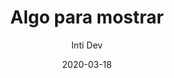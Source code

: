 ---
title: Algo para mostrar
date: "2020-03-18"
description: "Lorem ipsum dolor quom"
author: Inti Dev
email: yeseniase@outlook.it
platziUser: IntiDev
---